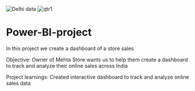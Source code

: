 ![Delhi data](https://github.com/Gourav923/Power-BI-project/assets/153151425/906e8e03-30de-473c-b053-9e017a177827)
![qtr1](https://github.com/Gourav923/Power-BI-project/assets/153151425/5b5c7a56-c4fa-4bd0-af66-883a055b0d74)
# Power-BI-project
In this project we create a dashboard of a store sales


Objective:
Owner of Mehta Store wants us to help them create a dashboard to track and analyze their online sales across India


Project learnings:
Created interactive dashboard to track and analyze online sales data
